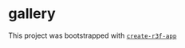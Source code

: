 # gallery

This project was bootstrapped with [`create-r3f-app`](https://github.com/RenaudROHLINGER/create-r3f-app)